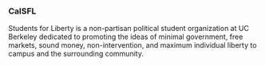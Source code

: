### CalSFL
Students for Liberty is a non-partisan political student organization at UC Berkeley dedicated to promoting the ideas of minimal government, free markets, sound money, non-intervention, and maximum individual liberty to campus and the surrounding community.
